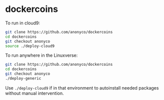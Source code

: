 # dockercoins

To run in cloud9:

```sh
git clone https://github.com/anonyco/dockercoins
cd dockercoins
git checkout anonyco
source ./deploy-cloud9
```

To run anywhere in the Linuxverse:

```sh
git clone https://github.com/anonyco/dockercoins
cd dockercoins
git checkout anonyco
./deploy-generic
```

Use `./deploy-cloud9` if in that environment to autoinstall needed packages without manual intervention.


